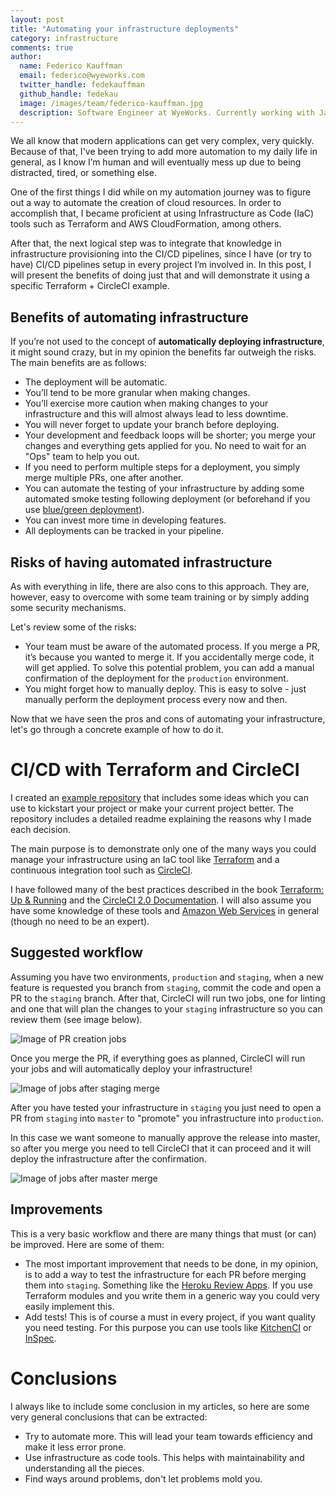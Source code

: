 ```yaml
---
layout: post
title: "Automating your infrastructure deployments"
category: infrastructure
comments: true
author:
  name: Federico Kauffman
  email: federico@wyeworks.com
  twitter_handle: fedekauffman
  github_handle: fedekau
  image: /images/team/federico-kauffman.jpg
  description: Software Engineer at WyeWorks. Currently working with Javascript and Ruby. Learnaholic.
---
```


We all know that modern applications can get very complex, very quickly. Because of that, I've been trying to add more automation to my daily life in general, as I know I’m human and will eventually mess up due to being distracted, tired, or something else.

One of the first things I did while on my automation journey was to figure out a way to automate the creation of cloud resources. In order to accomplish that, I became proficient at using Infrastructure as Code (IaC) tools such as Terraform and AWS CloudFormation, among others.

After that, the next logical step was to integrate that knowledge in infrastructure provisioning into the CI/CD pipelines, since I have (or try to have) CI/CD pipelines setup in every project I’m involved in. In this post, I will present the benefits of doing just that and will demonstrate it using a specific Terraform + CircleCI example.

<!--more-->

## Benefits of automating infrastructure

If you’re not used to the concept of **automatically deploying infrastructure**, it might sound crazy, but in my opinion the benefits far outweigh the risks. The main benefits are as follows:

- The deployment will be automatic.
- You’ll tend to be more granular when making changes.
- You’ll exercise more caution when making changes to your infrastructure and this will almost always lead to less downtime.
- You will never forget to update your branch before deploying.
- Your development and feedback loops will be shorter; you merge your changes and everything gets applied for you. No need to wait for an "Ops" team to help you out.
- If you need to perform multiple steps for a deployment, you simply merge multiple PRs, one after another.
- You can automate the testing of your infrastructure by adding some automated smoke testing following deployment (or beforehand if you use [blue/green deployment](https://martinfowler.com/bliki/BlueGreenDeployment.html)).
- You can invest more time in developing features.
- All deployments can be tracked in your pipeline.

## Risks of having automated infrastructure

As with everything in life, there are also cons to this approach. They are, however, easy to overcome with some team training or by simply adding some security mechanisms.

Let's review some of the risks:

- Your team must be aware of the automated process. If you merge a PR, it’s because you wanted to merge it. If you accidentally merge code, it will get applied. To solve this potential problem, you can add a manual confirmation of the deployment for the `production` environment.
- You might forget how to manually deploy. This is easy to solve - just manually perform the deployment process every now and then.

Now that we have seen the pros and cons of automating your infrastructure, let's go through a concrete example of how to do it.

# CI/CD with Terraform and CircleCI

I created an [example repository](https://github.com/fedekau/terraform-with-circleci-example) that includes some ideas which you can use to kickstart your project or make your current project better. The repository includes a detailed readme explaining the reasons why I made each decision.

The main purpose is to demonstrate only one of the many ways you could manage your infrastructure using an IaC tool like [Terraform](https://www.terraform.io/) and a continuous integration tool such as [CircleCI](https://circleci.com).

I have followed many of the best practices described in the book [Terraform: Up & Running](https://www.terraformupandrunning.com/) and the [CircleCI 2.0 Documentation](https://circleci.com/docs/2.0/). I will also assume you have some knowledge of these tools and [Amazon Web Services](https://aws.amazon.com) in general (though no need to be an expert).

## Suggested workflow

Assuming you have two environments, `production` and `staging`, when a new feature is requested you branch from `staging`, commit the code and open a PR to the `staging` branch. After that, CircleCI will run two jobs, one for linting and one that will plan the changes to your `staging` infrastructure so you can review them (see image below).

![Image of PR creation jobs](https://raw.githubusercontent.com/fedekau/terraform-with-circleci-example/staging/.images/pr.png)

Once you merge the PR, if everything goes as planned, CircleCI will run your jobs and will automatically deploy your infrastructure!

![Image of jobs after staging merge](https://raw.githubusercontent.com/fedekau/terraform-with-circleci-example/staging/.images/staging-merge.png)

After you have tested your infrastructure in `staging` you just need to open a PR from `staging` into `master` to "promote" you infrastructure into `production`.

In this case we want someone to manually approve the release into master, so after you merge you need to tell CircleCI that it can proceed and it will deploy the infrastructure after the confirmation.

![Image of jobs after master merge](https://raw.githubusercontent.com/fedekau/terraform-with-circleci-example/staging/.images/master-merge.png)

## Improvements

This is a very basic workflow and there are many things that must (or can) be improved. Here are some of them:

- The most important improvement that needs to be done, in my opinion, is to add a way to test the infrastructure for each PR before merging them into `staging`. Something like the [Heroku Review Apps](https://devcenter.heroku.com/articles/github-integration-review-apps). If you use Terraform modules and you write them in a generic way you could very easily implement this.
- Add tests! This is of course a must in every project, if you want quality you need testing. For this purpose you can use tools like [KitchenCI](https://kitchen.ci/) or [InSpec](https://www.inspec.io/).

# Conclusions

I always like to include some conclusion in my articles, so here are some very general conclusions that can be extracted:

- Try to automate more. This will lead your team towards efficiency and make it less error prone.
- Use infrastructure as code tools. This helps with maintainability and understanding all the pieces.
- Find ways around problems, don't let problems mold you.



